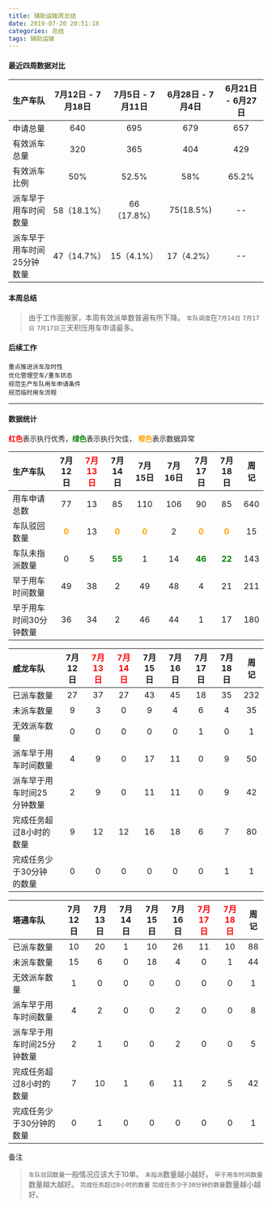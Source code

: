 ```yaml
---
title: 辅助运输周总结
date: 2019-07-20 20:51:18
categories: 总结
tags: 辅助运输
---
```



#### 最近四周数据对比

| 生产车队 | 7月12日 - 7月18日  | 7月5日 - 7月11日  | 6月28日 - 7月4日  | 6月21日 - 6月27日 |
| :------| :----: | :----: | :----: | :----: |
| 申请总量    | 640 | 695 | 679 | 657 |
| 有效派车总量   | 320 | 365 | 404 | 429 |
| 有效派车比例  | 50% | 52.5% | 58% | 65.2% |
| 派车早于用车时间数量  | 58（18.1%） | 66（17.8%） | 75(18.5%) | -- |
| 派车早于用车时间25分钟数量  | 47（14.7%） | 15（4.1%） | 17（4.2%） | -- |


#### 本周总结

> 由于工作面搬家，本周有效派单数普遍有所下降。
> `车队调度`在`7月14日` `7月17日` `7月17日`三天积压用车申请最多。


#### 后续工作

```
重点推进派车及时性
优化管理空车/重车状态
规范生产车队用车申请条件
规范临时用车流程
```

---------------------------
#### 数据统计

<font color="red">**红色**</font>表示执行优秀，<font color="green">**绿色**</font>表示执行欠佳， <font color="orange">**橙色**</font>表示数据异常

| 生产车队 | 7月12日 | <font color="red">7月13日</font> | 7月14日 | 7月15日|7月16日 |  7月17日  | 7月18日 |周记|
| :------| :----: | :----: | :----: | :----: | :----: | :----: | :----: |  :----: | 
| 用车申请总数         | 77 | 13 | 85 | 110 | 106 | 90 | 85 | 640 |
| 车队驳回数量         | <font color="orange">**0**</font> | 13 | <font color="orange">**0**</font> | <font color="orange">**0**</font> | 2 | <font color="orange">**0**</font> | <font color="orange">**0**</font> | 15 | 
| 车队未指派数量        | 0 | 5 | <font color="green">**55**</font> | 1 | 14 | <font color="green">**46**</font> | <font color="green">**22**</font> | 143 | 
| 早于用车时间数量      | 49 | 38 | 2 | 49 | 48 | 4 | 21 | 211 |
| 早于用车时间30分钟数量  | 36 | 34 | 2 | 46 | 44 | 1 | 17 | 180 |

| 威龙车队 | 7月12日  | <font color="red">7月13日</font>  | <font color="red">7月14日</font>  | 7月15日 | 7月16日 |  7月17日  | 7月18日 |周记|
| :------| :----: | :----: | :----: | :----: | :----: | :----: | :----: |  :----: | 
| 已派车数量    | 27 | 37 | 27 | 43 | 45 | 18 | 35 | 232 |
| 未派车数量   | 9 | 3 | 0 | 9 | 4 | 6 | 4 | 35 |
| 无效派车数量  | 0 | 0 | 0 | 0 | 0 | 1 | 0 | 1 |
| 派车早于用车时间数量  | 4 | 9 | 0 | 17 | 11 | 0 | 9 | 50 |
| 派车早于用车时间25分钟数量  | 2 | 9 | 0 | 11 | 11 | 0 | 9 | 42 |
| 完成任务超过8小时的数量 | 9 | 12 | 12 | 16 | 18 | 6 | 7 | 80 |
| 完成任务少于30分钟的数量  | 0 | 0 | 0 | 0 | 0 | 0 | 1 | 1 |


| 塔通车队 | 7月12日  | 7月13日  | 7月14日  | 7月15日 | 7月16日 |  <font color="red">7月17日</font>  | <font color="red">7月18日</font> |周记|
| :------| :----: | :----: | :----: | :----: | :----: | :----: | :----: |  :----: | 
| 已派车数量    | 10 | 20 | 1 | 10 | 26 | 11 | 10 | 88 |
| 未派车数量   | 15 | 6 | 0 | 18 | 4 | 0 | 1 | 44 |
| 无效派车数量  | 1 | 0 | 0 | 0 | 0 | 0 | 0 | 1 |
| 派车早于用车时间数量  | 4 | 2 | 0 | 0 | 2 | 0 | 0 | 8 |
| 派车早于用车时间25分钟数量  | 2 | 1 | 0 | 0 | 2 | 0 | 0 | 5 |
| 完成任务超过8小时的数量 | 7 | 10 | 1 | 6 | 11 | 2 | 5 | 42 |
| 完成任务少于30分钟的数量  |  0 | 1 | 0 | 0 | 0 | 0 | 0 | 1 |

备注

> `车队驳回数量`一般情况应该大于10单。
> `未指派`数量越小越好。
> `早于用车时间数量`数量越大越好。
> `完成任务超过8小时的数量` `完成任务少于30分钟的数量`数量越小越好。

